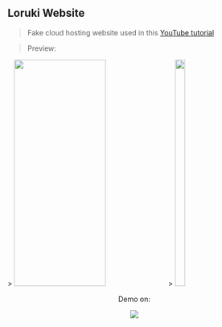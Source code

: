 ## Loruki Website

> Fake cloud hosting website used in this [YouTube tutorial](https://www.youtube.com/watch?v=p0bGHP-PXD4)

> Preview:
<p>
> <img src="src\img\gifs\loruki-desktop-view.gif" width='60%' height='450px'/>
> <img src="src\img\gifs\loruki-mobile-view.gif" width='20%' height='450px'>
</p>
<p align='center'> Demo on: </p>
<p align='center'>
  <a href='https://elegant-bhabha-49f5a5.netlify.app/' target='_blank'>
    <img src="https://img.shields.io/badge/netlify%20-00C7B7.svg?&style=for-the-badge&logo=netlify&logoColor=white" />
  </a>
</p>
